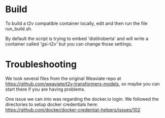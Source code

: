 
# Build

To build a t2v compatible container locally, edit and then run the file run_build.sh.

By default the script is trying to embed 'distilroberta' and will write a container called 'gsi-t2v' but you can change those settings.

# Troubleshooting

We took several files from the original Weaviate repo at https://github.com/weaviate/t2v-transformers-models, so maybe you can start there if you are having problems.

One issue we can into was regarding the docker.io login.  We followed the directories to setup docker credentials here:  https://github.com/docker/docker-credential-helpers/issues/102


